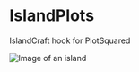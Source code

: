 # IslandPlots
IslandCraft hook for PlotSquared

![Image of an island](http://i.imgur.com/IdjRh.jpg)
